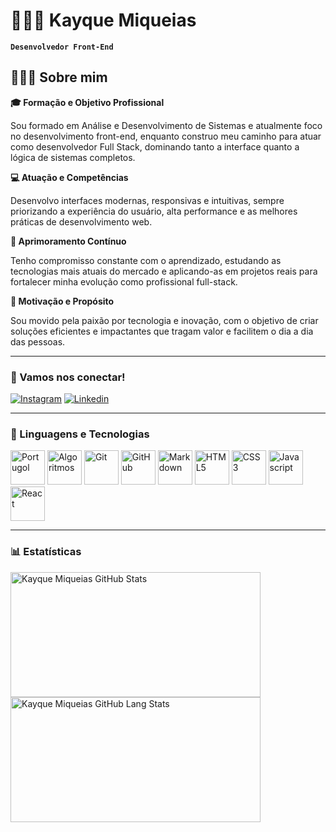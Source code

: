 # 🧑🏻‍💻 Kayque Miqueias

**`Desenvolvedor Front-End`**

## 👨🏻‍💻 Sobre mim

**🎓 Formação e Objetivo Profissional**

Sou formado em Análise e Desenvolvimento de Sistemas e atualmente foco no desenvolvimento front-end, enquanto construo meu caminho para atuar como desenvolvedor Full Stack, dominando tanto a interface quanto a lógica de sistemas completos.

**💻 Atuação e Competências**

Desenvolvo interfaces modernas, responsivas e intuitivas, sempre priorizando a experiência do usuário, alta performance e as melhores práticas de desenvolvimento web.

**🤖 Aprimoramento Contínuo**

Tenho compromisso constante com o aprendizado, estudando as tecnologias mais atuais do mercado e aplicando-as em projetos reais para fortalecer minha evolução como profissional full-stack.

**🌟 Motivação e Propósito**

Sou movido pela paixão por tecnologia e inovação, com o objetivo de criar soluções eficientes e impactantes que tragam valor e facilitem o dia a dia das pessoas.

---

### 📱 Vamos nos conectar!

[![Instagram](https://img.shields.io/badge/Instagram-E4405F?style=for-the-badge&logo=instagram&logoColor=white)](https://www.instagram.com/kayque.mab/)
[![Linkedin](https://img.shields.io/badge/LinkedIn-0077B5?style=for-the-badge&logo=linkedin&logoColor=white)](https://www.linkedin.com/in/kayque-miqueias-463581326/) 

---

### 🤖 Linguagens e Tecnologias

<div align="left"> 

<img title="Portugol"   src="https://univali-lite.github.io/Portugol-Studio/assets/img/logo.png"                                 width="55" height="55"/>
<img title="Algoritmos" src="https://cdn.jsdelivr.net/gh/devicons/devicon@latest/icons/thealgorithms/thealgorithms-original.svg" width="55" height="55"/>
<img title="Git"        src="https://cdn.jsdelivr.net/gh/devicons/devicon@latest/icons/git/git-original.svg"                     width="55" height="55"/>
<img title="GitHub"     src="https://cdn.jsdelivr.net/gh/devicons/devicon@latest/icons/github/github-original.svg"               width="55" height="55"/>
<img title="Markdown"   src="https://cdn.jsdelivr.net/gh/devicons/devicon@latest/icons/markdown/markdown-original.svg"           width="55" height="55"/>
<img title="HTML5"      src="https://cdn.jsdelivr.net/gh/devicons/devicon@latest/icons/html5/html5-plain.svg"                    width="55" height="55"/>
<img title="CSS3"       src="https://cdn.jsdelivr.net/gh/devicons/devicon@latest/icons/css3/css3-plain.svg"                      width="55" height="55"/>
<img title="Javascript" src="https://cdn.jsdelivr.net/gh/devicons/devicon@latest/icons/javascript/javascript-original.svg"       width="55" height="55"/>
<img title="React"      src="https://cdn.jsdelivr.net/gh/devicons/devicon@latest/icons/react/react-original.svg"                 width="55" height="55"/>

</div>

---

### 📊 Estatísticas

<div align="left">
<img width="400px" height="200px" src="https://github-readme-stats.vercel.app/api?username=kayquemab&theme=tokyonight" alt="Kayque Miqueias GitHub Stats"/>

<img width="400px" height="200px" src="https://github-readme-stats.vercel.app/api/top-langs/?username=kayquemab&layout=compact&theme=tokyonight&hide-border=true" alt="Kayque Miqueias GitHub Lang Stats"/>
</div>

 
